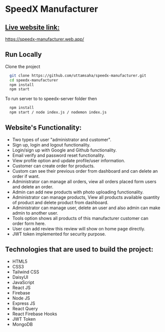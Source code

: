 # SpeedX Manufacturer


## [Live website link:](https://speedx-manufacturer.web.app/)
https://speedx-manufacturer.web.app/


## Run Locally

Clone the project

```bash
  git clone https://github.com/uttamsaha/speedx-manufacturer.git
  cd speedx-manufacturer
  npm install
  npm start
```

To run server to to speedx-server folder then

```bash
  npm install
  npm start / node index.js / nodemon index.js
```


## Website's Functionality:
* Two types of user "administrator and customer".
* Sign up, login and logout functionality.
* Login/sign up with Google and Github functionality.
* Email verify and password reset functionality.
* View profile option and update profile/user information.
* Customer can create order for products.
* Custom can see their previous order from dashboard and can delete an order if want.
* Administrator can manage all orders, view all orders placed form users and delete an order.
* Admin can add new products with photo uploading functionality.
* Administrator can manage products, View all products available quantity of product and delete product from dashboard.
* Administrator can manage user, delete an user and also admin can make admin to another user.
* Tools option shows all products of this manufacturer customer can order form here.
* User can add review this review will show on home page directly.
* JWT token implemented for security purpose. 


## Technologies that are used to build the project:
* HTML5
* CSS3
* Tailwind CSS
* DaisyUI
* JavaScript
* React JS
* Firebase 
* Node JS
* Express JS
* React Query
* React Firebase Hooks
* JWT Token
* MongoDB
